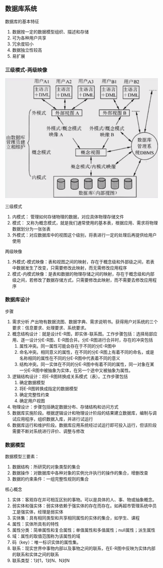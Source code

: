 ## 数据库系统
数据库的基本特征
1. 数据按一定的数据模型组织、描述和存储
2. 可为各种用户共享
3. 冗余度较小
4. 数据独立性较高
5. 易扩展

### 三级模式-两级映像

![img.png](img/3.1数据库三级模式.png)

三级模式
1. 内模式： 管理如何存储物理的数据，对应具体物理存储文件
2. 模式： 又称为概念模式，就是我们通常使用的基本表，根据应用、需求将物理数据划分为一张张表
3. 外模式：对应数据库中的视图这个级别，将表进行一定的处理后再提供给用户使用

两级映像
1. 外模式-模式映像：表和视图之间的映射，存在于概念级和外部级之间，若表中数据发生了改变，只需要修改此映射，而无需修改应用程序
2. 模式-内模式映像：是表和数据的物理存储之间的映射，存在于概念级和内部级之间，若修改了数据存储方式，只需要修改此映射，而不需要去修改应用程序

### 数据库设计
步骤
1. 需求分析 产出物有数据流图、数据字典、需求说明书。获得用户对系统的三个要求：信息要求、处理要求、系统要求。 
2. 概念结构设计：就是设计E-R图，即实体-联系图。工作步骤包括：选择局部应用、逐一设计分E-R图、E-R图合并。分E-R图进行合并时，存在的冲突包括
   1. 属性冲突。同一属性可能会存在于不同的分E-R图中
   2. 命名冲突。相同意义的属性，在不同的分E-R图上有着不同的命名，或是名称相同的属性在不同的分E-R图中代表着不同的意义
   3. 结构冲突。同一实体在不同的分E-R图中有着不同的属性，同一对象在某一分E-R图中被抽象为实体，在另一个途中又被抽象为属性。
3. 逻辑结构设计：将E-R图转换成关系模式（表）。工作步骤包括
   1. 确定数据模型
   2. 将E-R图转换成指定的数据模型
   3. 确定完整性约束
   4. 确定用户视图 
4. 物理设计：步骤包括确定数据分布、存储结构和访问方式
5. 数据库实施阶段。根据逻辑设计和物理设计阶段的结果建立数据库，编制与调试应用程序，组织数据入库，并进行试运行
6. 数据库运行和维护阶段。数据库应用系统经过试运行即可投入运行，但该阶段需要不断对系统进行评价、调整与修改

### 数据模型
数据模型三要素：
1. 数据结构：所研究的对象类型的集合
2. 数据操作：对数据库中各种对象的实例允许执行的操作的集合，增删改查
3. 数据的约束条件：一组完整性规则的集合

核心概念
1. 实体：客观存在并可相互区别的事物。可以是具体的人、事、物或抽象概念。
2. 弱实体和强实体：弱实体依赖于强实体的存在而存在。如再超市管理系统中员工是强实体，经理是弱实体
3. 实体集：具有相同类型和共享相同属性的实体的集合，如学生、课程
4. 属性：实体所具有的特性
5. 属性分类：简单属性和复合属性；单值属性和多值属性；null属性；派生属性
6. 域：属性的取值范围称为该属性的域
7. 码（key）：唯一标识实体的属性集。
8. 联系：现实世界中事物内部以及事物之间的联系，在E-R图中反映为实体内部的联系和实体之间的联系
9. 联系类型：1对1，1对N、N对N
